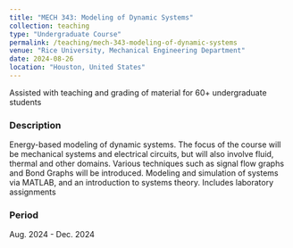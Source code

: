 ```yaml
---
title: "MECH 343: Modeling of Dynamic Systems"
collection: teaching
type: "Undergraduate Course"
permalink: /teaching/mech-343-modeling-of-dynamic-systems
venue: "Rice University, Mechanical Engineering Department"
date: 2024-08-26
location: "Houston, United States"
---
```


Assisted with teaching and grading of material for 60+ undergraduate students

### Description
Energy-based modeling of dynamic systems. The focus of the course will be mechanical systems and electrical circuits, but will also involve fluid, thermal and other domains. Various techniques such as signal flow graphs and Bond Graphs will be introduced. Modeling and simulation of systems via MATLAB, and an introduction to systems theory. Includes laboratory assignments

### Period
Aug. 2024 - Dec. 2024